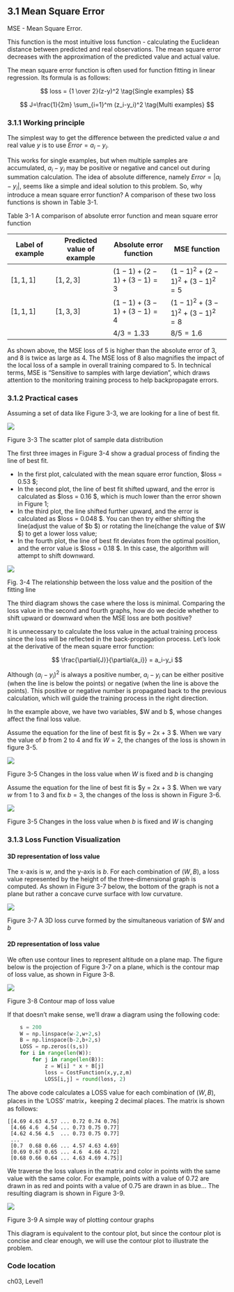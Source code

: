 <!--Copyright © Microsoft Corporation. All rights reserved.
  适用于[License](https://github.com/Microsoft/ai-edu/blob/master/LICENSE.md)版权许可-->

## 3.1 Mean Square Error

MSE - Mean Square Error.

This function is the most intuitive loss function - calculating the Euclidean distance between predicted and real observations. The mean square error decreases with the approximation of the predicted value and actual value.

The mean square error function is often used for function fitting in linear regression. Its formula is as follows:

$$
loss = {1 \over 2}(z-y)^2 \tag{Single examples}
$$

$$
J=\frac{1}{2m} \sum_{i=1}^m (z_i-y_i)^2 \tag{Multi examples}
$$

### 3.1.1 Working principle

The simplest way to get the difference between the predicted value $a$ and real value $y$ is to use $Error=a_i-y_i$.

This works for single examples, but when multiple samples are accumulated, $a_i-y_i$ may be positive or negative and cancel out during summation calculation. The idea of absolute difference, namely $Error=|a_i-y_i|$, seems like a simple and ideal solution to this problem. So, why introduce a mean square error function? A comparison of these two loss functions is shown in Table 3-1.

Table 3-1 A comparison of absolute error function and mean square error function

|Label of example|Predicted value of example|Absolute error function|MSE function|  
|------|------|------|------|
|$[1,1,1]$|$[1,2,3]$|$(1-1)+(2-1)+(3-1)=3$|$(1-1)^2+(2-1)^2+(3-1)^2=5$|
|$[1,1,1]$|$[1,3,3]$|$(1-1)+(3-1)+(3-1)=4$|$(1-1)^2+(3-1)^2+(3-1)^2=8$|
|||$4/3=1.33$|$8/5=1.6$|

As shown above, the MSE loss of 5 is higher than the absolute error of 3, and 8 is twice as large as 4. The MSE loss of 8 also magnifies the impact of the local loss of a sample in overall training compared to 5. In technical terms, MSE is “Sensitive to samples with large deviation”, which draws attention to the monitoring training process to help backpropagate errors.

### 3.1.2 Practical cases

Assuming a set of data like Figure 3-3, we are looking for a line of best fit.

![](https://aiedugithub4a2.blob.core.windows.net/a2-images/Images/3/mse1.png)

Figure 3-3 The scatter plot of sample data distribution

The first three images in Figure 3-4 show a gradual process of finding the line of best fit.

- In the first plot, calculated with the mean square error function, $loss = 0.53 $;  
- In the second plot, the line of best fit shifted upward, and the error is calculated as $loss = 0.16 $, which is much lower than the error shown in Figure 1;  
- In the third plot, the line shifted further upward, and the error is calculated as $loss = 0.048 $. You can then try either shifting the line(adjust the value of $b $) or rotating the line(change the value of $W $) to get a lower loss value;  
- In the fourth plot, the line of best fit deviates from the optimal position, and the error value is $loss = 0.18 $. In this case, the algorithm will attempt to shift downward.  

![](https://aiedugithub4a2.blob.core.windows.net/a2-images/Images/3/mse2.png)

Fig. 3-4 The relationship between the loss value and the position of the fitting line

The third diagram shows the case where the loss is minimal. Comparing the loss value in the second and fourth graphs, how do we decide whether to shift upward or downward when the MSE loss are both positive?

It is unnecessary to calculate the loss value in the actual training process since the loss will be reflected in the back-propagation process. Let’s look at the derivative of the mean square error function:

$$
\frac{\partial{J}}{\partial{a_i}} = a_i-y_i
$$

Although $(a_i-y_i)^2$ is always a positive number,  $a_i-y_i$ can be either positive (when the line is below the points) or negative (when the line is above the points). This positive or negative number is propagated back to the previous calculation, which will guide the training process in the right direction.

In the example above, we have two variables, $W and b $, whose changes affect the final loss value.

Assume the equation for the line of best fit is $y = 2x + 3 $. When we vary the value of $b$ from $2$ to $4$ and fix $W = 2$, the changes of the loss is shown in figure 3-5.

![](https://aiedugithub4a2.blob.core.windows.net/a2-images/Images/3/LossWithB.png)

Figure 3-5 Changes in the loss value when $W$ is fixed and $b$ is changing

Assume the equation for the line of best fit is $y = 2x + 3 $. When we vary $w$ from $1$ to $3$ and fix $b = 3$, the changes of the loss is shown in Figure 3-6.

![](https://aiedugithub4a2.blob.core.windows.net/a2-images/Images/3/LossWithW.png)

Figure 3-5 Changes in the loss value when $b$ is fixed and $W$ is changing

### 3.1.3 Loss Function Visualization

####  3D representation of loss value

The x-axis is $w$, and the y-axis is $b$. For each combination of $(W, B)$, a loss value represented by the height of the three-dimensional graph is computed. As shown in Figure 3-7 below, the bottom of the graph is not a plane but rather a concave curve surface with low curvature.

![](https://aiedugithub4a2.blob.core.windows.net/a2-images/Images/3/lossfunction3d.png)  

Figure 3-7 A 3D loss curve formed by the simultaneous variation of $W and $b$

####  2D representation of loss value

We often use contour lines to represent altitude on a plane map. The figure below is the projection of Figure 3-7 on a plane, which is the contour map of loss value, as shown in Figure 3-8.
 
![](https://aiedugithub4a2.blob.core.windows.net/a2-images/Images/3/lossfunction_contour.png)

Figure 3-8 Contour map of loss value

If that doesn’t make sense, we’ll draw a diagram using the following code:

```Python
    s = 200
    W = np.linspace(w-2,w+2,s)
    B = np.linspace(b-2,b+2,s)
    LOSS = np.zeros((s,s))
    for i in range(len(W)):
        for j in range(len(B)):
            z = W[i] * x + B[j]
            loss = CostFunction(x,y,z,m)
            LOSS[i,j] = round(loss, 2)
```

The above code calculates a LOSS value for each combination of $(W, B)$, places in the ‘LOSS’ matrix，keeping 2 decimal places. The matrix is shown as follows:

```
[[4.69 4.63 4.57 ... 0.72 0.74 0.76]
 [4.66 4.6  4.54 ... 0.73 0.75 0.77]
 [4.62 4.56 4.5  ... 0.73 0.75 0.77]
 ...
 [0.7  0.68 0.66 ... 4.57 4.63 4.69]
 [0.69 0.67 0.65 ... 4.6  4.66 4.72]
 [0.68 0.66 0.64 ... 4.63 4.69 4.75]]
```

We traverse the loss values in the matrix and color in points with the same value with the same color. For example, points with a value of 0.72 are drawn in as red and points with a value of 0.75 are drawn in as blue... The resulting diagram is shown in Figure 3-9.

![](https://aiedugithub4a2.blob.core.windows.net/a2-images/Images/3/lossfunction2d.png)

Figure 3-9 A simple way of plotting contour graphs

This diagram is equivalent to the contour plot, but since the contour plot is concise and clear enough, we will use the contour plot to illustrate the problem.

### Code location

ch03, Level1
